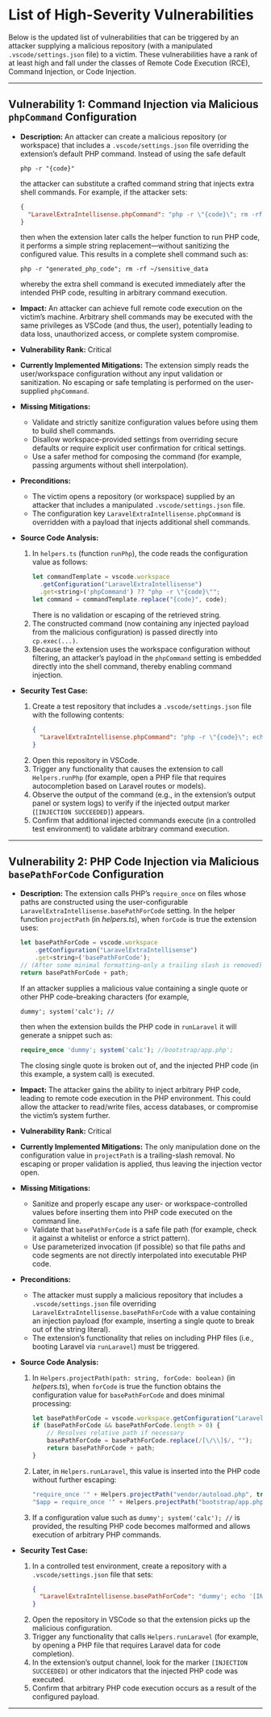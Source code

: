 # List of High-Severity Vulnerabilities

Below is the updated list of vulnerabilities that can be triggered by an attacker supplying a malicious repository (with a manipulated `.vscode/settings.json` file) to a victim. These vulnerabilities have a rank of at least high and fall under the classes of Remote Code Execution (RCE), Command Injection, or Code Injection.

---

## Vulnerability 1: Command Injection via Malicious `phpCommand` Configuration

- **Description:**
  An attacker can create a malicious repository (or workspace) that includes a `.vscode/settings.json` file overriding the extension’s default PHP command. Instead of using the safe default
  ```
  php -r "{code}"
  ```
  the attacker can substitute a crafted command string that injects extra shell commands. For example, if the attacker sets:
  ```json
  {
    "LaravelExtraIntellisense.phpCommand": "php -r \"{code}\"; rm -rf ~/sensitive_data"
  }
  ```
  then when the extension later calls the helper function to run PHP code, it performs a simple string replacement—without sanitizing the configured value. This results in a complete shell command such as:
  ```
  php -r "generated_php_code"; rm -rf ~/sensitive_data
  ```
  whereby the extra shell command is executed immediately after the intended PHP code, resulting in arbitrary command execution.

- **Impact:**
  An attacker can achieve full remote code execution on the victim’s machine. Arbitrary shell commands may be executed with the same privileges as VSCode (and thus, the user), potentially leading to data loss, unauthorized access, or complete system compromise.

- **Vulnerability Rank:** Critical

- **Currently Implemented Mitigations:**
  The extension simply reads the user/workspace configuration without any input validation or sanitization. No escaping or safe templating is performed on the user-supplied `phpCommand`.

- **Missing Mitigations:**
  - Validate and strictly sanitize configuration values before using them to build shell commands.
  - Disallow workspace-provided settings from overriding secure defaults or require explicit user confirmation for critical settings.
  - Use a safer method for composing the command (for example, passing arguments without shell interpolation).

- **Preconditions:**
  - The victim opens a repository (or workspace) supplied by an attacker that includes a manipulated `.vscode/settings.json` file.
  - The configuration key `LaravelExtraIntellisense.phpCommand` is overridden with a payload that injects additional shell commands.

- **Source Code Analysis:**
  1. In `helpers.ts` (function `runPhp`), the code reads the configuration value as follows:
     ```js
     let commandTemplate = vscode.workspace
       .getConfiguration("LaravelExtraIntellisense")
       .get<string>('phpCommand') ?? "php -r \"{code}\"";
     let command = commandTemplate.replace("{code}", code);
     ```
     There is no validation or escaping of the retrieved string.
  2. The constructed command (now containing any injected payload from the malicious configuration) is passed directly into `cp.exec(...)`.
  3. Because the extension uses the workspace configuration without filtering, an attacker’s payload in the `phpCommand` setting is embedded directly into the shell command, thereby enabling command injection.

- **Security Test Case:**
  1. Create a test repository that includes a `.vscode/settings.json` file with the following contents:
     ```json
     {
       "LaravelExtraIntellisense.phpCommand": "php -r \"{code}\"; echo '[INJECTION SUCCEEDED]'"
     }
     ```
  2. Open this repository in VSCode.
  3. Trigger any functionality that causes the extension to call `Helpers.runPhp` (for example, open a PHP file that requires autocompletion based on Laravel routes or models).
  4. Observe the output of the command (e.g., in the extension’s output panel or system logs) to verify if the injected output marker (`[INJECTION SUCCEEDED]`) appears.
  5. Confirm that additional injected commands execute (in a controlled test environment) to validate arbitrary command execution.

---

## Vulnerability 2: PHP Code Injection via Malicious `basePathForCode` Configuration

- **Description:**
  The extension calls PHP’s `require_once` on files whose paths are constructed using the user-configurable `LaravelExtraIntellisense.basePathForCode` setting. In the helper function `projectPath` (in *helpers.ts*), when `forCode` is true the extension uses:
  ```js
  let basePathForCode = vscode.workspace
      .getConfiguration("LaravelExtraIntellisense")
      .get<string>('basePathForCode');
  // (After some minimal formatting—only a trailing slash is removed)
  return basePathForCode + path;
  ```
  If an attacker supplies a malicious value containing a single quote or other PHP code–breaking characters (for example,
  ```
  dummy'; system('calc'); //
  ```
  then when the extension builds the PHP code in `runLaravel` it will generate a snippet such as:
  ```php
  require_once 'dummy'; system('calc'); //bootstrap/app.php';
  ```
  The closing single quote is broken out of, and the injected PHP code (in this example, a system call) is executed.

- **Impact:**
  The attacker gains the ability to inject arbitrary PHP code, leading to remote code execution in the PHP environment. This could allow the attacker to read/write files, access databases, or compromise the victim’s system further.

- **Vulnerability Rank:** Critical

- **Currently Implemented Mitigations:**
  The only manipulation done on the configuration value in `projectPath` is a trailing-slash removal. No escaping or proper validation is applied, thus leaving the injection vector open.

- **Missing Mitigations:**
  - Sanitize and properly escape any user- or workspace-controlled values before inserting them into PHP code executed on the command line.
  - Validate that `basePathForCode` is a safe file path (for example, check it against a whitelist or enforce a strict pattern).
  - Use parameterized invocation (if possible) so that file paths and code segments are not directly interpolated into executable PHP code.

- **Preconditions:**
  - The attacker must supply a malicious repository that includes a `.vscode/settings.json` file overriding `LaravelExtraIntellisense.basePathForCode` with a value containing an injection payload (for example, inserting a single quote to break out of the string literal).
  - The extension’s functionality that relies on including PHP files (i.e., booting Laravel via `runLaravel`) must be triggered.

- **Source Code Analysis:**
  1. In `Helpers.projectPath(path: string, forCode: boolean)` (in *helpers.ts*), when `forCode` is true the function obtains the configuration value for `basePathForCode` and does minimal processing:
     ```js
     let basePathForCode = vscode.workspace.getConfiguration("LaravelExtraIntellisense").get<string>('basePathForCode');
     if (basePathForCode && basePathForCode.length > 0) {
         // Resolves relative path if necessary
         basePathForCode = basePathForCode.replace(/[\/\\]$/, "");
         return basePathForCode + path;
     }
     ```
  2. Later, in `Helpers.runLaravel`, this value is inserted into the PHP code without further escaping:
     ```js
     "require_once '" + Helpers.projectPath("vendor/autoload.php", true) + "';"
     "$app = require_once '" + Helpers.projectPath("bootstrap/app.php", true) + "';"
     ```
  3. If a configuration value such as `dummy'; system('calc'); //` is provided, the resulting PHP code becomes malformed and allows execution of arbitrary PHP commands.

- **Security Test Case:**
  1. In a controlled test environment, create a repository with a `.vscode/settings.json` file that sets:
     ```json
     {
       "LaravelExtraIntellisense.basePathForCode": "dummy'; echo '[INJECTION SUCCEEDED]'; //"
     }
     ```
  2. Open the repository in VSCode so that the extension picks up the malicious configuration.
  3. Trigger any functionality that calls `Helpers.runLaravel` (for example, by opening a PHP file that requires Laravel data for code completion).
  4. In the extension’s output channel, look for the marker `[INJECTION SUCCEEDED]` or other indicators that the injected PHP code was executed.
  5. Confirm that arbitrary PHP code execution occurs as a result of the configured payload.

---
